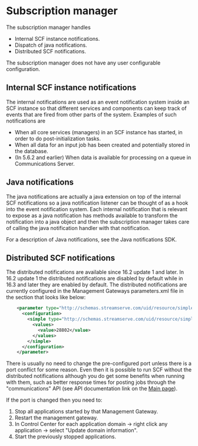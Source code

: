 # Subscription manager
The subscription manager handles
   * Internal SCF instance notifications.
   * Dispatch of java notifications.
   * Distributed SCF notifications.

The subscription manager does not have any user configurable configuration.

## Internal SCF instance notifications
The internal notifications are used as an event notification system inside an SCF instance so that different services and components can keep track of events that are fired from other parts of the system. Examples of such notifications are
   * When all core services (managers) in an SCF instance has started, in order to do post-initialization tasks.
   * When all data for an input job has been created and potentially stored in the database.
   * (In 5.6.2 and earlier) When data is available for processing on a queue in Communications Server.

## Java notifications
The java notifications are actually a java extension on top of the internal SCF notifications so a java notification listener can be thought of as a hook into the event notification system. Each internal notification that is relevant to expose as a java notification has methods available to transform the notification into a java object and then the subscription manager takes care of calling the java notification handler with that notification.

For a description of Java notifications, see the Java notifications SDK.

## Distributed SCF notifications
The distributed notifications are available since 16.2 update 1 and later. In 16.2 update 1 the distributed notifications are disabled by default while in 16.3 and later they are enabled by default. The distributed notifications are currently configured in the Management Gateways parameters.xml file in the section that looks like below:

```xml
    <parameter type="http://schemas.streamserve.com/uid/resource/simpleparameter/1.0" id="strs-distributed-notifications-proxy-port" name="Distributed Notifications Proxy Listener Port">
      <configuration>
        <simple type="http://schemas.streamserve.com/uid/resource/simpleparameter/1.0">
          <values>
            <value>28802</value>
          </values>
        </simple>
      </configuration>
    </parameter>
```

There is usually no need to change the pre-configured port unless there is a port conflict for some reason. Even then it is possible to run SCF without the distributed notifications although you do get some benefits when running with them, such as better response times for posting jobs through the "communications" API (see API documentation link on the [Main page](index.md)).

If the port is changed then you need to:
   1. Stop all applications started by that Management Gateway.
   2. Restart the management gateway.
   3. In Control Center for each application domain -> right click any application -> select "Update domain information".
   4. Start the previously stopped applications.
